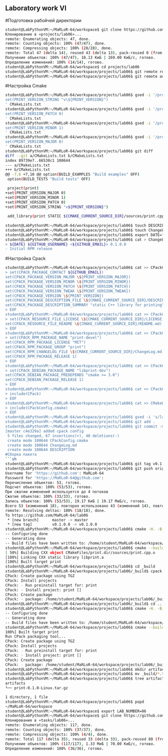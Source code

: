 ## Laboratory work VI
#Подготовка рабойчей директории
```sh 
student@LabPythonVM:~/MaRLoR-64/workspace$ git clone https://github.com/${GITHUB_USERNAME}/lab05 projects/lab06
Клонирование в «projects/lab06»...
remote: Enumerating objects: 47, done.
remote: Counting objects: 100% (47/47), done.
remote: Compressing objects: 100% (28/28), done.
remote: Total 47 (delta 14), reused 43 (delta 13), pack-reused 0 (from 0)
Получение объектов: 100% (47/47), 18.13 КиБ | 269.00 КиБ/с, готово.
Определение изменений: 100% (14/14), готово.
student@LabPythonVM:~/MaRLoR-64/workspace$ cd projects/lab06
student@LabPythonVM:~/MaRLoR-64/workspace/projects/lab06$ git remote remove origin
student@LabPythonVM:~/MaRLoR-64/workspace/projects/lab06$ git remote add origin https://github.com/${GITHUB_USERNAME}/lab06
```
#Настройка Cmake
```sh
student@LabPythonVM:~/MaRLoR-64/workspace/projects/lab06$ gsed -i '/project(print)/a\
set(PRINT_VERSION_STRING "v\${PRINT_VERSION}")
' CMakeLists.txt
student@LabPythonVM:~/MaRLoR-64/workspace/projects/lab06$ gsed -i '/project(print)/a\
set(PRINT_VERSION_PATCH 0)
' CMakeLists.txt
student@LabPythonVM:~/MaRLoR-64/workspace/projects/lab06$ gsed -i '/project(print)/a\
set(PRINT_VERSION_MINOR 1)
' CMakeLists.txt
student@LabPythonVM:~/MaRLoR-64/workspace/projects/lab06$ gsed -i '/project(print)/a\
set(PRINT_VERSION_MAJOR 0)
' CMakeLists.txt
student@LabPythonVM:~/MaRLoR-64/workspace/projects/lab06$ git diff
diff --git a/CMakeLists.txt b/CMakeLists.txt
index 89739e7..66530c1 100644
--- a/CMakeLists.txt
+++ b/CMakeLists.txt
@@ -7,6 +7,10 @@ option(BUILD_EXAMPLES "Build examples" OFF)
 option(BUILD_TESTS "Build tests" OFF)

 project(print)
+set(PRINT_VERSION_MAJOR 0)
+set(PRINT_VERSION_MINOR 1)
+set(PRINT_VERSION_PATCH 0)
+set(PRINT_VERSION_STRING "v${PRINT_VERSION}")
 
 add_library(print STATIC ${CMAKE_CURRENT_SOURCE_DIR}/sources/print.cpp)
 
student@LabPythonVM:~/MaRLoR-64/workspace/projects/lab06$ touch DESCRIPTION && edit DESCRIPTION
student@LabPythonVM:~/MaRLoR-64/workspace/projects/lab06$ touch ChangeLog.md
student@LabPythonVM:~/MaRLoR-64/workspace/projects/lab06$ export DATE="`LANG=en_US date +'%a %b %d %Y'`"
student@LabPythonVM:~/MaRLoR-64/workspace/projects/lab06$ cat > ChangeLog.md <<EOF
> ${DATE} ${GITHUB_USERNAME} <${GITHUB_EMAIL}> 0.1.0.0
- Initial RPM release
```
#Настройка Сpack
```sh
student@LabPythonVM:~/MaRLoR-64/workspace/projects/lab06$ cat >> CPackConfig.cmake <<EOF
> set(CPACK_PACKAGE_CONTACT ${GITHUB_EMAIL})
set(CPACK_PACKAGE_VERSION_MAJOR \${PRINT_VERSION_MAJOR})
set(CPACK_PACKAGE_VERSION_MINOR \${PRINT_VERSION_MINOR})
set(CPACK_PACKAGE_VERSION_PATCH \${PRINT_VERSION_PATCH})
set(CPACK_PACKAGE_VERSION_TWEAK \${PRINT_VERSION_TWEAK})
set(CPACK_PACKAGE_VERSION \${PRINT_VERSION})
set(CPACK_PACKAGE_DESCRIPTION_FILE \${CMAKE_CURRENT_SOURCE_DIR}/DESCRIPTION)
set(CPACK_PACKAGE_DESCRIPTION_SUMMARY "static C++ library for printing")
> EOF
student@LabPythonVM:~/MaRLoR-64/workspace/projects/lab06$ cat >> CPackConfig.cmake <<EOF
> set(CPACK_RESOURCE_FILE_LICENSE \${CMAKE_CURRENT_SOURCE_DIR}/LICENSE)
set(CPACK_RESOURCE_FILE_README \${CMAKE_CURRENT_SOURCE_DIR}/README.md)
> EOF
student@LabPythonVM:~/MaRLoR-64/workspace/projects/lab06$ cat >> CPackConfig.cmake <<EOF
> set(CPACK_RPM_PACKAGE_NAME "print-devel")
set(CPACK_RPM_PACKAGE_LICENSE "MIT")
set(CPACK_RPM_PACKAGE_GROUP "print")
set(CPACK_RPM_CHANGELOG_FILE \${CMAKE_CURRENT_SOURCE_DIR}/ChangeLog.md)
set(CPACK_RPM_PACKAGE_RELEASE 1)
> EOF
student@LabPythonVM:~/MaRLoR-64/workspace/projects/lab06$ cat >> CPackConfig.cmake <<EOF
> set(CPACK_DEBIAN_PACKAGE_NAME "libprint-dev")
set(CPACK_DEBIAN_PACKAGE_PREDEPENDS "cmake >= 3.0")
set(CPACK_DEBIAN_PACKAGE_RELEASE 1)
> EOF
student@LabPythonVM:~/MaRLoR-64/workspace/projects/lab06$ cat >> CPackConfig.cmake <<EOF
> include(CPack)
> EOF
student@LabPythonVM:~/MaRLoR-64/workspace/projects/lab06$ cat >> CMakeLists.txt <<EOF
> include(CPackConfig.cmake)
> EOF
student@LabPythonVM:~/MaRLoR-64/workspace/projects/lab06$ gsed -i 's/lab05/lab06/g' README.md
student@LabPythonVM:~/MaRLoR-64/workspace/projects/lab06$ git add .
student@LabPythonVM:~/MaRLoR-64/workspace/projects/lab06$ git commit -m"added cpack config"
[master c4e329a] added cpack config
 5 files changed, 67 insertions(+), 40 deletions(-)
 create mode 100644 CPackConfig.cmake
 create mode 100644 ChangeLog.md
 create mode 100644 DESCRIPTION
#Сборка пакета 
```sh
student@LabPythonVM:~/MaRLoR-64/workspace/projects/lab06$ git tag v0.1.0.0
student@LabPythonVM:~/MaRLoR-64/workspace/projects/lab06$ git push origin master --tags
Username for 'https://github.com': MaRLoR-64
Password for 'https://MaRLoR-64@github.com': 
Перечисление объектов: 53, готово.
Подсчет объектов: 100% (53/53), готово.
При сжатии изменений используется до 4 потоков
Сжатие объектов: 100% (33/33), готово.
Запись объектов: 100% (53/53), 19.17 КиБ | 19.17 МиБ/с, готово.
Всего 53 (изменений 18), повторно использовано 43 (изменений 14), повторно использовано пакетов 0
remote: Resolving deltas: 100% (18/18), done.
To https://github.com/MaRLoR-64/lab06
 * [new branch]      master -> master
 * [new tag]         v0.1.0.0 -> v0.1.0.0
student@LabPythonVM:~/MaRLoR-64/workspace/projects/lab06$ cmake -H. -B_build
-- Configuring done
-- Generating done
-- Build files have been written to: /home/student/MaRLoR-64/workspace/projects/lab06/_build
student@LabPythonVM:~/MaRLoR-64/workspace/projects/lab06$ cmake --build _build
[ 50%] Building CXX object CMakeFiles/print.dir/sources/print.cpp.o
[100%] Linking CXX static library libprint.a
[100%] Built target print
student@LabPythonVM:~/MaRLoR-64/workspace/projects/lab06$ cd _build
student@LabPythonVM:~/MaRLoR-64/workspace/projects/lab06/_build$ cpack -G "TGZ"
CPack: Create package using TGZ
CPack: Install projects
CPack: - Run preinstall target for: print
CPack: - Install project: print []
CPack: Create package
CPack: - package: /home/student/MaRLoR-64/workspace/projects/lab06/_build/print-0.1.0-Linux.tar.gz generated.
student@LabPythonVM:~/MaRLoR-64/workspace/projects/lab06/_build$ cd ..
student@LabPythonVM:~/MaRLoR-64/workspace/projects/lab06$ cmake -H. -B_build -DCPACK_GENERATOR="TGZ"
-- Configuring done
-- Generating done
-- Build files have been written to: /home/student/MaRLoR-64/workspace/projects/lab06/_build
student@LabPythonVM:~/MaRLoR-64/workspace/projects/lab06$ cmake --build _build --target package
100%] Built target print
Run CPack packaging tool...
CPack: Create package using TGZ
CPack: Install projects
CPack: - Run preinstall target for: print
CPack: - Install project: print []
CPack: Create package
CPack: - package: /home/student/MaRLoR-64/workspace/projects/lab06/_build/print-0.1.0-Linux.tar.gz generated.
student@LabPythonVM:~/MaRLoR-64/workspace/projects/lab06$ mkdir artifacts
student@LabPythonVM:~/MaRLoR-64/workspace/projects/lab06$ mv _build/*.tar.gz artifacts
student@LabPythonVM:~/MaRLoR-64/workspace/projects/lab06$ tree artifacts
artifacts
└── print-0.1.0-Linux.tar.gz

1 directory, 1 file
student@LabPythonVM:~/MaRLoR-64/workspace/projects/lab06$ popd
~/MaRLoR-64/workspace
student@LabPythonVM:~/MaRLoR-64/workspace$ export LAB_NUMBER=06
student@LabPythonVM:~/MaRLoR-64/workspace$ git clone https://github.com/tp-labs/lab${LAB_NUMBER} tasks/lab${LAB_NUMBER}
Клонирование в «tasks/lab06»...
remote: Enumerating objects: 117, done.
remote: Counting objects: 100% (37/37), done.
remote: Compressing objects: 100% (4/4), done.
remote: Total 117 (delta 35), reused 33 (delta 33), pack-reused 80 (from 1)
Получение объектов: 100% (117/117), 1.33 МиБ | 70.00 КиБ/с, готово.
Определение изменений: 100% (36/36), готово.
```
